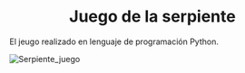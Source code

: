 <h1 align="center">Juego de la serpiente</h1>

El jeugo realizado en lenguaje de programación Python.

![Serpiente_juego](https://user-images.githubusercontent.com/87509270/218157206-77971195-e3b3-4a6b-88d4-a71b0437e9af.jpg)
